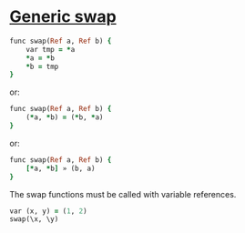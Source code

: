 [1]: https://rosettacode.org/wiki/Generic_swap

# [Generic swap][1]

```ruby
func swap(Ref a, Ref b) {
    var tmp = *a
    *a = *b
    *b = tmp
}
```


or:

```ruby
func swap(Ref a, Ref b) {
    (*a, *b) = (*b, *a)
}
```


or:

```ruby
func swap(Ref a, Ref b) {
    [*a, *b] » (b, a)
}
```


The swap functions must be called with variable references.

```ruby
var (x, y) = (1, 2)
swap(\x, \y)
```
